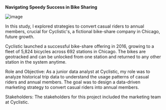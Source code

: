 **Navigating Speedy Success in Bike Sharing**

![image](https://github.com/SaloniPandya/Navigating-Speedy-Success-in-Bike-Sharing/assets/112477782/bca44e5c-93c6-4bf3-9e22-ad2cdcb139d4)


In this study, I explored strategies to convert casual riders to annual members, crucial for Cyclistic's, a fictional bike-share company in Chicago, future growth.

Cyclistic launched a successful bike-share offering in 2016, growing to a fleet of 5,824 bicycles across 692 stations in Chicago. The bikes are geotracked and can be unlocked from one station and returned to any other station in the system anytime.

Role and Objective: As a junior data analyst at Cyclistic, my role was to analyze historical trip data to understand the usage patterns of casual riders and annual members. The goal was to design a data-driven marketing strategy to convert casual riders into annual members. 

Stakeholders: The stakeholders for this project included the marketing team at Cyclistic. 
